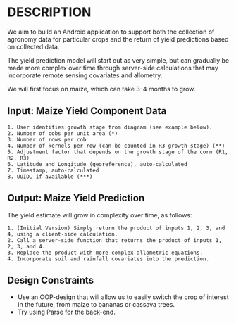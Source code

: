 DESCRIPTION
===========
We aim to build an Android application to support both the collection of agronomy data for particular crops and the return of yield predictions based on collected data. 

The yield prediction model will start out as very simple, but can gradually be made more complex over time through server-side calculations that may incorporate remote sensing covariates and allometry. 

We will first focus on maize, which can take 3-4 months to grow.

Input: Maize Yield Component Data
---------------------------------

    1. User identifies growth stage from diagram (see example below).
    2. Number of cobs per unit area (*)
    3. Number of rows per cob
    4. Number of kernels per row (can be counted in R3 growth stage) (**)
    5. Adjustment factor that depends on the growth stage of the corn (R1, R2, R3)
    6. Latitude and Longitude (georeference), auto-calculated
    7. Timestamp, auto-calculated
    8. UUID, if available (***)

Output: Maize Yield Prediction
------------------------------

The yield estimate will grow in complexity over time, as follows:

    1. (Initial Version) Simply return the product of inputs 1, 2, 3, and 4, using a client-side calculation.
    2. Call a server-side function that returns the product of inputs 1, 2, 3, and 4.
    3. Replace the product with more complex allometric equations.
    4. Incorporate soil and rainfall covariates into the prediction.

Design Constraints
------------------
+ Use an OOP-design that will allow us to easily switch the crop of interest in the future, from maize to bananas or cassava trees.
+ Try using Parse for the back-end.